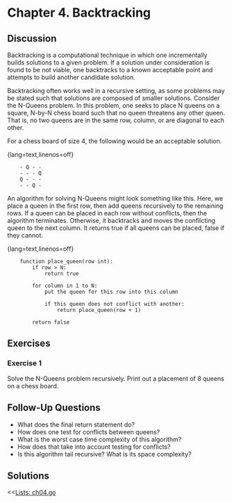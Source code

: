 Chapter 4. Backtracking
=======================

Discussion
----------
Backtracking is a computational technique in which one incrementally builds
solutions to a given problem. If a solution under consideration is found to be
not viable, one backtracks to a known acceptable point and attempts to build
another candidate solution.

Backtracking often works well in a recursive setting, as some problems may be
stated such that solutions are composed of smaller solutions. Consider the 
N-Queens problem. In this problem, one seeks to place N queens on a square,
N-by-N chess board such that no queen threatens any other queen. That is,
no two queens are in the same row, column, or are diagonal to each other.

For a chess board of size 4, the following would be an acceptable solution.

{lang=text,linenos=off}
~~~~~~~
	- Q - - 
	- - - Q 
	Q - - - 
	- - Q - 
~~~~~~~

An algorithm for solving N-Queens might look something like this. Here, we
place a queen in the first row, then add queens recursively to the remaining
rows. If a queen can be placed in each row without conflicts, then the
algorithm terminates. Otherwise, it backtracks and moves the conflicting
queen to the next column. It returns true if all queens can be placed, false
if they cannot.

{lang=text,linenos=off}
~~~~~~~
	function place_queen(row int):
		if row > N:
			return true

		for column in 1 to N:
			put the queen for this row into this column

			if this queen does not conflict with another:
				return place_queen(row + 1)
		
		return false
~~~~~~~


Exercises
---------

### Exercise 1
Solve the N-Queens problem recursively. Print out a placement of 8 queens
on a chess board.


Follow-Up Questions
-------------------
- What does the final return statement do?
- How does one test for conflicts between queens?
- What is the worst case time complexity of this algorithm?
- How does that take into account testing for conflicts?
- Is this algorithm tail recursive? What is its space complexity?


Solutions
---------
<<[Lists: ch04.go](../csbc-bin/ch04.go)
